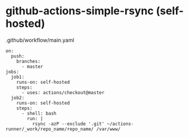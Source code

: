 # github-actions-simple-rsync (self-hosted)

 .github/workflow/main.yaml
```
on: 
  push:
    branches:
      - master
jobs:
  job1:
    runs-on: self-hosted
    steps:
      - uses: actions/checkout@master
  job2:
    runs-on: self-hosted
    steps:
      - shell: bash
        run: | 
          rsync -azP --exclude '.git' ~/actions-runner/_work/repo_name/repo_name/ /var/www/
```
